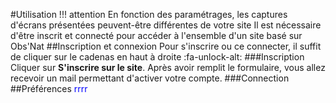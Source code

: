 #Utilisation
!!! attention
	En fonction des paramétrages, les captures d'écrans présentées peuvent-être différentes de votre site
Il est nécessaire d'être inscrit et connecté pour accéder à l'ensemble d'un site basé sur Obs'Nat
##Inscription et connexion
Pour s'inscrire ou ce connecter, il suffit de cliquer sur le cadenas en haut à droite :fa-unlock-alt:
###Inscription
Cliquer sur **S'inscrire sur le site**. Après avoir remplit le formulaire, vous allez recevoir un mail permettant d'activer votre compte.
###Connection
##Préférences
<span style="color: blue">rrrr</span>
